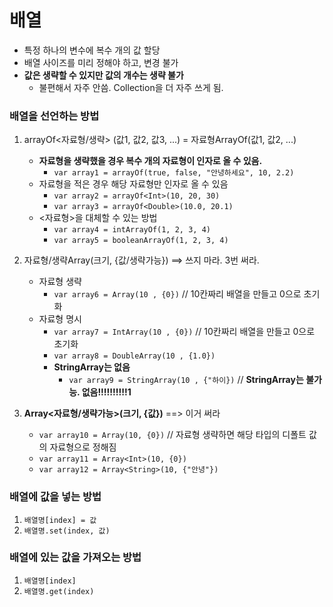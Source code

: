 # 배열

- 특정 하나의 변수에 복수 개의 값 할당
- 배열 사이즈를 미리 정해야 하고, 변경 불가
- **값은 생략할 수 있지만 값의 개수는 생략 불가**
    - 불편해서 자주 안씀. Collection을 더 자주 쓰게 됨.

### 배열을 선언하는 방법

1. arrayOf<자료형/생략> (값1, 값2, 값3, ...) = 자료형ArrayOf(값1, 값2, ...)
    - **자료형을 생략했을 경우 복수 개의 자료형이 인자로 올 수 있음.**
        - `var array1 = arrayOf(true, false, "안녕하세요", 10, 2.2)`
    - 자료형을 적은 경우 해당 자료형만 인자로 올 수 있음
        - `var array2 = arrayOf<Int>(10, 20, 30)`
        - `var array3 = arrayOf<Double>(10.0, 20.1)`
    - <자료형>을 대체할 수 있는 방법
        - `var array4 = intArrayOf(1, 2, 3, 4)`
        - `var array5 = booleanArrayOf(1, 2, 3, 4)`

2. 자료형/생략Array(크기, {값/생략가능}) ==> 쓰지 마라. 3번 써라.
    - 자료형 생략
        - `var array6 = Array(10 , {0})` // 10칸짜리 배열을 만들고 0으로 초기화
    - 자료형 명시
        - `var array7 = IntArray(10 , {0})` // 10칸짜리 배열을 만들고 0으로 초기화
        - `var array8 = DoubleArray(10 , {1.0})`
        - **StringArray는 없음**
            - `var array9 = StringArray(10 , {"하이})` // **StringArray는 불가능. 없음!!!!!!!!!!1**

3. **Array<자료형/생략가능>(크기, {값})** ==> 이거 써라
    - `var array10 = Array(10, {0})` // 자료형 생략하면 해당 타입의 디폴트 값의 자료형으로 정해짐
    - `var array11 = Array<Int>(10, {0})`
    - `var array12 = Array<String>(10, {"안녕"})`

### 배열에 값을 넣는 방법

1. `배열명[index] = 값`
2. `배열명.set(index, 값)`

### 배열에 있는 값을 가져오는 방법

1. `배열명[index]`
2. `배열명.get(index)`